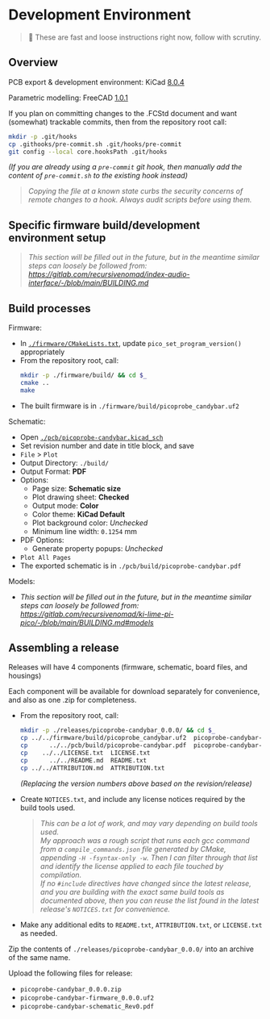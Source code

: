 # Development Environment

> 🐉 These are fast and loose instructions right now, follow with scrutiny.



## Overview

PCB export & development environment: KiCad [8.0.4][URL-KiCad]

Parametric modelling: FreeCAD [1.0.1][URL-FreeCAD]

If you plan on committing changes to the .FCStd document and want (somewhat) trackable commits, then from the repository root call:

```bash
mkdir -p .git/hooks
cp .githooks/pre-commit.sh .git/hooks/pre-commit
git config --local core.hooksPath .git/hooks
```

*(If you are already using a `pre-commit` git hook, then manually add the content of `pre-commit.sh` to the existing hook instead)*

> *Copying the file at a known state curbs the security concerns of remote changes to a hook.  Always audit scripts before using them.*



## Specific firmware build/development environment setup

> *This section will be filled out in the future, but in the meantime similar steps can loosely be followed from:*  
> *https://gitlab.com/recursivenomad/index-audio-interface/-/blob/main/BUILDING.md*



## Build processes

Firmware:
- In [`./firmware/CMakeLists.txt`](./firmware/CMakeLists.txt), update `pico_set_program_version()` appropriately
- From the repository root, call:
  ```bash
  mkdir -p ./firmware/build/ && cd $_
  cmake ..
  make
  ```
- The built firmware is in `./firmware/build/picoprobe_candybar.uf2`

Schematic:
- Open [`./pcb/picoprobe-candybar.kicad_sch`](./pcb/picoprobe-candybar.kicad_sch)
- Set revision number and date in title block, and save
- `File` > `Plot`
- Output Directory: `./build/`
- Output Format: **PDF**
- Options:
  - Page size: **Schematic size**
  - Plot drawing sheet: **Checked**
  - Output mode: **Color**
  - Color theme: **KiCad Default**
  - Plot background color: *Unchecked*
  - Minimum line width: `0.1254` mm
- PDF Options:
  - Generate property popups: *Unchecked*
- `Plot All Pages`
- The exported schematic is in `./pcb/build/picoprobe-candybar.pdf`

Models:
- *This section will be filled out in the future, but in the meantime similar steps can loosely be followed from:*  
  *https://gitlab.com/recursivenomad/ki-lime-pi-pico/-/blob/main/BUILDING.md#models*


## Assembling a release

Releases will have 4 components (firmware, schematic, board files, and housings)

Each component will be available for download separately for convenience, and also as one .zip for completeness.

- From the repository root, call:
  ```bash
  mkdir -p ./releases/picoprobe-candybar_0.0.0/ && cd $_
  cp ../../firmware/build/picoprobe_candybar.uf2  picoprobe-candybar-firmware_0.0.0.uf2
  cp      ../../pcb/build/picoprobe-candybar.pdf  picoprobe-candybar-schematic_Rev0.pdf
  cp    ../../LICENSE.txt  LICENSE.txt
  cp      ../../README.md  README.txt
  cp ../../ATTRIBUTION.md  ATTRIBUTION.txt
  ```
  *(Replacing the version numbers above based on the revision/release)*

- Create `NOTICES.txt`, and include any license notices required by the build tools used.
  > *This can be a lot of work, and may vary depending on build tools used.*  
  > *My approach was a rough script that runs each gcc command from a `compile_commands.json` file generated by CMake, appending `-H -fsyntax-only -w`.*
  > *Then I can filter through that list and identify the license applied to each file touched by compilation.*  
  > *If no `#include` directives have changed since the latest release, and you are building with the exact same build tools as documented above, then you can reuse the list found in the latest release's `NOTICES.txt` for convenience.*

- Make any additional edits to `README.txt`, `ATTRIBUTION.txt`, or `LICENSE.txt` as needed.

Zip the contents of `./releases/picoprobe-candybar_0.0.0/` into an archive of the same name.

Upload the following files for release:
- `picoprobe-candybar_0.0.0.zip`
- `picoprobe-candybar-firmware_0.0.0.uf2`
- `picoprobe-candybar-schematic_Rev0.pdf`






[URL-ARM]: <https://developer.arm.com/downloads/-/arm-gnu-toolchain-downloads>
[URL-GCC]: <https://github.com/niXman/mingw-builds-binaries/releases/tag/13.2.0-rt_v11-rev1/>
[URL-CMake]: <https://github.com/Kitware/CMake/releases/tag/v3.30.2>
[URL-Pico-SDK]: <https://github.com/raspberrypi/pico-sdk/releases/tag/1.5.1>
[URL-Python]: <https://www.python.org/downloads/release/python-3124/>

[URL-Serial-Studio]: <https://github.com/Serial-Studio/Serial-Studio>
[URL-VSCodium]: <https://github.com/VSCodium/vscodium/releases/tag/1.85.2.24019>

[URL-KiCad]: <https://github.com/KiCad/kicad-source-mirror/releases/tag/8.0.4>
[URL-FreeCAD]: <https://github.com/FreeCAD/FreeCAD/releases/tag/1.0.1>
